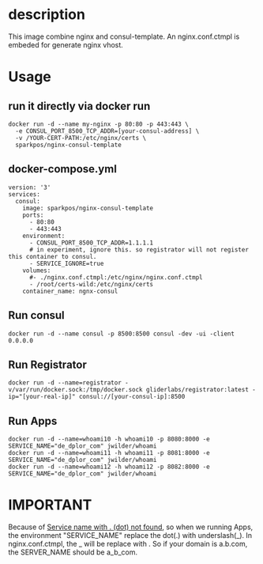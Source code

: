 # description
This image combine nginx and consul-template. An nginx.conf.ctmpl is embeded for generate nginx vhost. 

# Usage
## run it directly via docker run
```
docker run -d --name my-nginx -p 80:80 -p 443:443 \
  -e CONSUL_PORT_8500_TCP_ADDR=[your-consul-address] \
  -v /YOUR-CERT-PATH:/etc/nginx/certs \
  sparkpos/nginx-consul-template
```

## docker-compose.yml
```
version: '3'
services:
  consul:
    image: sparkpos/nginx-consul-template
    ports:
      - 80:80
      - 443:443
    environment:
      - CONSUL_PORT_8500_TCP_ADDR=1.1.1.1
      # in experiment, ignore this. so registrator will not register this container to consul.
      - SERVICE_IGNORE=true
    volumes:
      #- ./nginx.conf.ctmpl:/etc/nginx/nginx.conf.ctmpl
      - /root/certs-wild:/etc/nginx/certs
    container_name: ngnx-consul
```

## Run consul
```
docker run -d --name consul -p 8500:8500 consul -dev -ui -client 0.0.0.0
```

## Run Registrator
```
docker run -d --name=registrator -v/var/run/docker.sock:/tmp/docker.sock gliderlabs/registrator:latest -ip="[your-real-ip]" consul://[your-consul-ip]:8500
```

## Run Apps
```
docker run -d --name=whoami10 -h whoami10 -p 8080:8000 -e SERVICE_NAME="de_dplor_com" jwilder/whoami
docker run -d --name=whoami11 -h whoami11 -p 8081:8000 -e SERVICE_NAME="de_dplor_com" jwilder/whoami
docker run -d --name=whoami12 -h whoami12 -p 8082:8000 -e SERVICE_NAME="de_dplor_com" jwilder/whoami
```

# IMPORTANT
Because of [Service name with . (dot) not found](https://github.com/hashicorp/consul-template/issues/304), so when we running Apps, the environment "SERVICE_NAME"
replace the dot(.) with underslash(_). In nginx.conf.ctmpl, the _ will be replace with .
So if your domain is a.b.com, the SERVER_NAME should be a_b_com.
